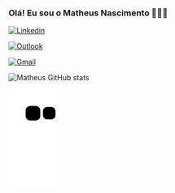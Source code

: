 ### Olá! Eu sou o Matheus Nascimento 👋👨‍💻

[![Linkedin](https://img.shields.io/badge/LinkedIn-0077B5?style=for-the-badge&logo=linkedin&logoColor=white)](https://www.linkedin.com/in/matheus-nascimento-3829b6235)

[![Outlook](https://img.shields.io/badge/Microsoft_Outlook-0078D4?style=for-the-badge&logo=microsoft-outlook&logoColor=white)](https://www.outlook.live.com/mail/0/)

[![Gmail](https://img.shields.io/badge/Gmail-D14836?style=for-the-badge&logo=gmail&logoColor=white)](https://www.outlook.live.com/mail/0/)


![Matheus GitHub stats](https://github-readme-stats.vercel.app/api?username=MatheusNascimento0203&show_icons=true&theme=merko)

![Snake animation](https://github.com/MatheusNascimento0203/MatheusNascimento0203/blob/output/github-contribution-grid-snake.svg)
